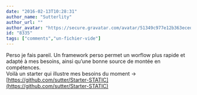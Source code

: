 ```yaml
---
date: "2016-02-13T10:28:31"
author_name: "Sutterlity"
author_url: ""
author_avatar: "https://secure.gravatar.com/avatar/51349c977e12b363ecedf2f31e77b5c5"
id: "8335"
tags: ["comments","un-fichier-vide"]
---
```

Perso je fais pareil. Un framework perso permet un worflow plus rapide et adapté à mes besoins, ainsi qu’une bonne source de montée en compétences.  
Voilà un starter qui illustre mes besoins du moment -> [https://github.com/sutter/Starter-STATIC](https://github.com/sutter/Starter-STATIC)